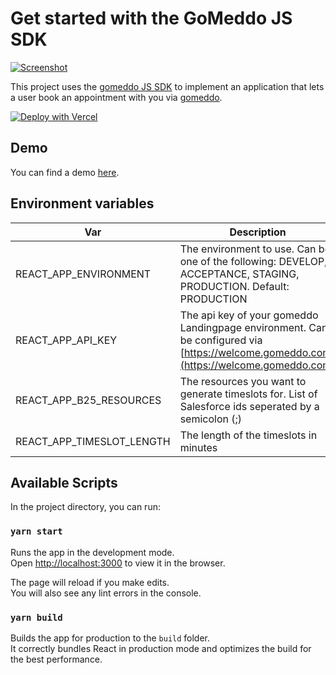 # Get started with the GoMeddo JS SDK

[![Screenshot](./screenshot.png)](https://gomeddo.github.io/js-sdk-example/)

This project uses the [gomeddo JS SDK](https://github.com/gomeddo/js-sdk) to implement an application that lets a user book an appointment with you via [gomeddo](https://gomeddo.com).


[![Deploy with Vercel](https://vercel.com/button)](https://vercel.com/new/clone?repository-url=https%3A%2F%2Fgithub.com%2Fgomeddo%2Fjs-sdk-example&env=REACT_APP_API_KEY,REACT_APP_B25_RESOURCES,REACT_APP_TIMESLOT_LENGTH&envDescription=Description%20of%20the%20environment%20variables%20can%20be%20found%20in%20the%20repository%20readme&envLink=https%3A%2F%2Fgithub.com%2Fgomeddo%2Fjs-sdk-example%23environment-variables)

## Demo

You can find a demo [here](https://gomeddo.github.io/js-sdk-example/).


## Environment variables

| Var                       | Description                                                                                                                              |
|---------------------------|------------------------------------------------------------------------------------------------------------------------------------------|
| REACT_APP_ENVIRONMENT     | The environment to use. Can be one of the following: DEVELOP, ACCEPTANCE, STAGING, PRODUCTION. Default: PRODUCTION                       |
| REACT_APP_API_KEY         | The api key of your gomeddo Landingpage environment. Can be configured via [https://welcome.gomeddo.com](https://welcome.gomeddo.com) |
| REACT_APP_B25_RESOURCES   | The resources you want to generate timeslots for. List of Salesforce ids seperated by a semicolon (;)                                    |
| REACT_APP_TIMESLOT_LENGTH | The length of the timeslots in minutes                                                                                                   |


## Available Scripts

In the project directory, you can run:

### `yarn start`

Runs the app in the development mode.\
Open [http://localhost:3000](http://localhost:3000) to view it in the browser.

The page will reload if you make edits.\
You will also see any lint errors in the console.

### `yarn build`

Builds the app for production to the `build` folder.\
It correctly bundles React in production mode and optimizes the build for the best performance.
